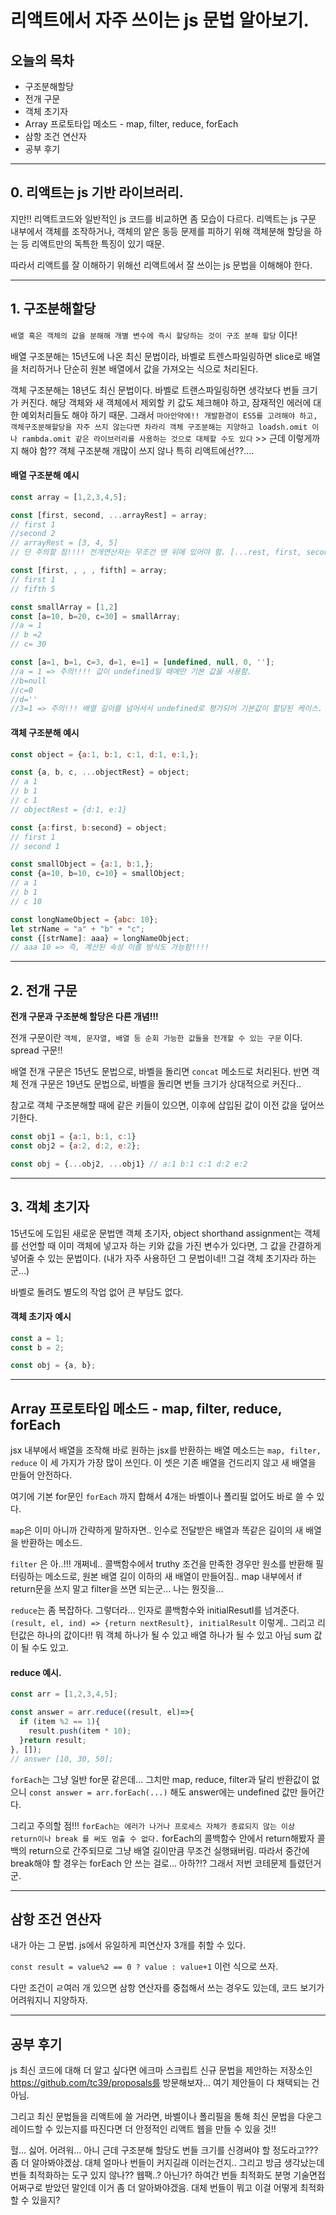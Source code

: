 # 리액트에서 자주 쓰이는 js 문법 알아보기. 

## 오늘의 목차

* 구조분해할당
* 전개 구문
* 객체 초기자
* Array 프로토타입 메소드 - map, filter, reduce, forEach
* 삼항 조건 연산자
* 공부 후기

***

## 0. 리액트는 js 기반 라이브러리.

지만!! 리액트코드와 일반적인 js 코드를 비교하면 좀 모습이 다르다. 리액트는 js 구문 내부에서 객체를 조작하거나, 객체의 얕은 동등 문제를 피하기 위해 객체분해 할당을 하는 등 리액트만의 독특한 특징이 있기 때문.

따라서 리액트를 잘 이해하기 위해선 리액트에서 잘 쓰이는 js 문법을 이해해야 한다.

***

## 1. 구조분해할당

`배열 혹은 객체의 값을 분해해 개별 변수에 즉시 할당하는 것이 구조 분해 할당` 이다!

배열 구조분해는 15년도에 나온 최신 문법이라, 바벨로 트렌스파일링하면 slice로 배열을 처리하거나 단순히 원본 배열에서 값을 가져오는 식으로 처리된다.

객체 구조분해는 18년도 최신 문법이다. 바벨로 트랜스파일링하면 생각보다 번들 크기가 커진다. 해당 객체와 새 객체에서 제외할 키 값도 체크해야 하고, 잠재적인 에러에 대한 예외처리들도 해야 하기 때문. 그래서 `마아안약에!! 개발환경이 ES5를 고려해야 하고, 객체구조분해할당을 자주 쓰지 않는다면 차라리 객체 구조분해는 지양하고 loadsh.omit 이나 rambda.omit 같은 라이브러리를 사용하는 것으로 대체할 수도 있다` >> 근데 이렇게까지 해야 함?? 객체 구조분해 개많이 쓰지 않나 특히 리액트에선??.... 

#### 배열 구조분해 예시

```js
const array = [1,2,3,4,5];

const [first, second, ...arrayRest] = array;
// first 1
//second 2
// arrayRest = [3, 4, 5]
// 단 주의할 점!!!! 전개연산자는 무조건 맨 뒤에 있어야 함. [...rest, first, second] 하면 에러.

const [first, , , , fifth] = array;
// first 1
// fifth 5

const smallArray = [1,2]
const [a=10, b=20, c=30] = smallArray;
//a = 1
// b =2
// c= 30

const [a=1, b=1, c=3, d=1, e=1] = [undefined, null, 0, ''];
//a = 1 => 주의!!!! 값이 undefined일 때에만 기본 값을 사용함.
//b=null
//c=0
//d=''
//3=1 => 주의!!! 배열 길이를 넘어서서 undefined로 평가되어 기본값이 할당된 케이스.
```

#### 객체 구조분해 예시

```js
const object = {a:1, b:1, c:1, d:1, e:1,};

const {a, b, c, ...objectRest} = object;
// a 1
// b 1
// c 1
// objectRest = {d:1, e:1}

const {a:first, b:second} = object;
// first 1
// second 1

const smallObject = {a:1, b:1,};
const {a=10, b=10, c=10} = smallObject;
// a 1
// b 1
// c 10

const longNameObject = {abc: 10};
let strName = "a" + "b" + "c";
const {[strName]: aaa} = longNameObject;
// aaa 10 => 즉, 계산된 속성 이름 방식도 가능함!!!!
```

***

## 2. 전개 구문

**전개 구문과 구조분해 할당은 다른 개념!!!**

전개 구문이란 `객체, 문자열, 배열 등 순회 가능한 값들을 전개할 수 있는 구문` 이다. spread 구문!!

배열 전개 구문은 15년도 문법으로, 바벨을 돌리면 `concat` 메소드로 처리된다.
반면 객체 전개 구문은 19년도 문법으로, 바벨을 돌리면 번들 크기가 상대적으로 커진다.. 

참고로 객체 구조분해할 때에 같은 키들이 있으면, 이후에 삽입된 값이 이전 값을 덮어쓰기한다.

```js
const obj1 = {a:1, b:1, c:1}
const obj2 = {a:2, d:2, e:2};

const obj = {...obj2, ...obj1} // a:1 b:1 c:1 d:2 e:2
```

***


## 3. 객체 초기자

15년도에 도입된 새로운 문법앤 객체 초기자, object shorthand assignment는 객체를 선언할 때 이미 객체에 넣고자 하는 키와 값을 가진 변수가 있다면, 그 값을 간결하게 넣어줄 수 있는 문법이다. (내가 자주 사용하던 그 문법이네!! 그걸 객체 초기자라 하는군...)

바벨로 돌려도 별도의 작업 없어 큰 부담도 없다.

#### 객체 초기자 예시

```js
const a = 1;
const b = 2;

const obj = {a, b};
```

***

## Array 프로토타입 메소드 - map, filter, reduce, forEach

jsx 내부에서 배열을 조작해 바로 원하는 jsx를 반환하는 배열 메소드는 `map, filter, reduce` 이 세 가지가 가장 많이 쓰인다. 이 셋은 기존 배열을 건드리지 않고 새 배열을 만들어 안전하다.

여기에 기본 for문인 `forEach` 까지 합해서 4개는 바벨이나 폴리필 없어도 바로 쓸 수 있다.

`map`은 이미 아니까 간략하게 말하자면.. 인수로 전달받은 배열과 똑같은 길이의 새 배열을 반환하는 메소드.

`filter` 은 아..!!! 개쩌네.. 콜백함수에서 truthy 조건을 만족한 경우만 원소를 반환해 필터링하는 메소드로, 원본 배열 길이 이하의 새 배열이 만들어짐.. map 내부에서 if return문을 쓰지 말고 filter을 쓰면 되는군... 나는 뭔짓을...

`reduce`는 좀 복잡하다. 그렇더라... 인자로 콜백함수와 initialResutl를 넘겨준다. `(result, el, ind) => {return nextResult}, initialResult` 이렇게.. 그리고 리턴값은 하나의 값이다!! 뭐 객체 하나가 될 수 있고 배열 하나가 될 수 있고 아님 sum 값이 될 수도 있고. 

#### reduce 예시.

```js
const arr = [1,2,3,4,5];

const answer = arr.reduce((result, el)=>{
  if (item %2 == 1){
    result.push(item * 10);
  }return result;
}, []);
// answer [10, 30, 50];
```

`forEach`는 그냥 일반 for문 같은데... 그치만 map, reduce, filter과 달리 반환값이 없으니 `const answer = arr.forEach(...)` 해도 answer에는 undefined 값만 들어간다.

그리고 주의할 점!!! `forEach는 에러가 나거나 프로세스 자체가 종료되지 않는 이상 return이나 break 를 써도 멈출 수 없다.` forEach의 콜백함수 안에서 return해봤자 콜백의 return으로 간주되므로 그냥 배열 길이만큼 무조건 실행돼버림. 따라서 중간에 break해야 할 경우는 forEach 안 쓰는 걸로... 아하?!? 그래서 저번 코테문제 틀렸던거군.

***

## 삼항 조건 연산자

내가 아는 그 문법. js에서 유일하게 피연산자 3개를 취할 수 있다.

`const result = value%2 == 0 ? value : value+1` 이런 식으로 쓰자.

다만 조건이 ㄹ여러 개 있으면 삼항 연산자를 중첩해서 쓰는 경우도 있는데, 코드 보기가 어려워지니 지양하자. 

***


## 공부 후기

js 최신 코드에 대해 더 알고 싶다면 에크마 스크립트 신규 문법을 제안하는 저장소인 https://github.com/tc39/proposals를 방문해보자... 여기 제안들이 다 채택되는 건 아님.

그리고 최신 문법들을 리액트에 쓸 거라면, 바벨이나 폴리필을 통해 최신 문법을 다운그레이드할 수 있는지를 따진다면 더 안정적인 리액트 웹을 만들 수 있을 것!!

헐... 싫어.
어려워...
아니 근데 구조분해 할당도 번들 크기를 신경써야 할 정도라고??? 좀 더 알아봐야겠삼. 대체 얼마나 번들이 커지길래 이러는건지.. 그리고 방금 생각났는데 번들 최적화하는 도구 있지 않나?? 웹팩..? 아닌가? 하여간 번들 최적화도 분명 기술면접 어쩌구로 받았던 말인데 이거 좀 더 알아봐야겠음. 대체 번들이 뭐고 이걸 어떻게 최적화할 수 있을지?